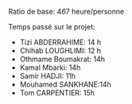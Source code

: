 Ratio de base: 4*6*7 heure/personne

Temps passé sur le projet:

 - Tizi ABDERRAHIME: 14 h
 - Chihab LOUGHLIMI: 12 h
 - Othmame Boumakrat: 14h 
 - Kamal Mbarki: 14h
 - Samir HADJI: 11h
 - Mouhamed SANKHANE:14h
 - Tom CARPENTIER: 15h

